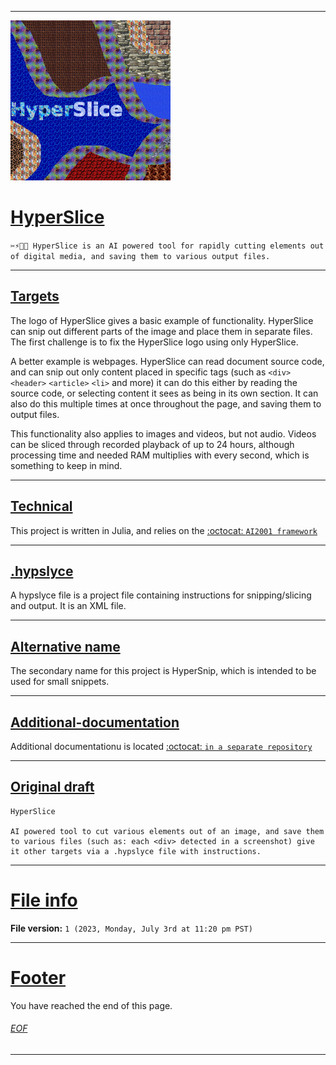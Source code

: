
***

<img src="/HyperSlice_1024pxIcon_V1_HighCompression.png" alt="HyperSlice logo" width="256" height="256">

# [HyperSlice](#HyperSlice)

`✂️⚡️🔪️💾️ HyperSlice is an AI powered tool for rapidly cutting elements out of digital media, and saving them to various output files.`

***

## [Targets](#Targets)

The logo of HyperSlice gives a basic example of functionality. HyperSlice can snip out different parts of the image and place them in separate files. The first challenge is to fix the HyperSlice logo using only HyperSlice.

A better example is webpages. HyperSlice can read document source code, and can snip out only content placed in specific tags (such as `<div>` `<header>` `<article>` `<li>` and more) it can do this either by reading the source code, or selecting content it sees as being in its own section. It can also do this multiple times at once throughout the page, and saving them to output files.

This functionality also applies to images and videos, but not audio. Videos can be sliced through recorded playback of up to 24 hours, although processing time and needed RAM multiplies with every second, which is something to keep in mind.

***

## [Technical](#Technical)

This project is written in Julia, and relies on the [:octocat: `AI2001 framework`](https://github.com/seanpm2001/AI2001/)

***

## [.hypslyce](#-hypslyce)

A hypslyce file is a project file containing instructions for snipping/slicing and output. It is an XML file.

***

## [Alternative name](#Alternative-name)

The secondary name for this project is HyperSnip, which is intended to be used for small snippets.

<!-- I don't enforce pronunciation, but I do enforce terminology !-->

***

## [Additional-documentation](#Additional-documentation)

Additional documentationu is located [:octocat: `in a separate repository`](https://github.com/seanpm2001/HyperSlice_Docs/)

***

## [Original draft](#Original-draft)

```plain-text
HyperSlice

AI powered tool to cut various elements out of an image, and save them to various files (such as: each <div> detected in a screenshot) give it other targets via a .hypslyce file with instructions.
```

***

# [File info](#File-info)

**File version:** `1 (2023, Monday, July 3rd at 11:20 pm PST)`

***

# [Footer](#Footer)

You have reached the end of this page.

###### [EOF](#EOF)

***
